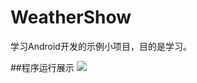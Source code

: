 # WeatherShow
学习Android开发的示例小项目，目的是学习。

##程序运行展示
![](http://7xoi5h.com1.z0.glb.clouddn.com/BrowserPreview_tmp.gif)